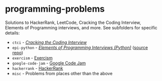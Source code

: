 # programming-problems
Solutions to HackerRank, LeetCode, Cracking the Coding Interview, Elements of Programming interviews, and more.
See subfolders for specific details:

* `ctci` - _[Cracking the Coding Interview](https://www.amazon.com/Cracking-Coding-Interview-Programming-Questions/dp/0984782850)_
* `epi-python` - _[Elements of Programming Interviews (Python)](https://www.amazon.com/Elements-Programming-Interviews-Python-Insiders/dp/1537713949)_ ([source repo](https://github.com/adnanaziz/EPIJudge))
* `exercism` - [Exercism](https://exercism.io/profiles/jsgoller1)
* `google-code-jam` - [Google Code Jam](https://code.google.com/codejam/)
* `hackerrank` - [HackerRank](https://www.hackerrank.com/jsgoller1)
* `misc` - Problems from places other than the above
